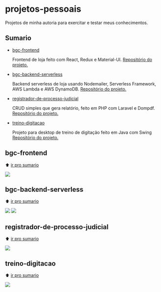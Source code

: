 # projetos-pessoais

Projetos de minha autoria para exercitar e testar meus conhecimentos. 

## Sumario

- [bgc-frontend](#bgc-frontend)

  Frontend de loja feito com React, Redux e Material-UI. [Repositório do projeto.](https://github.com/felippedesouza/bgc-frontend)

- [bgc-backend-serverless](#bgc-backend-serverless)

  Backend serverless de loja usando Nodemailer, Serverless Framework, AWS Lambda e AWS DynamoDB. [Repositório do projeto.](https://github.com/felippedesouza/bgc-backend-serverless)

- [registrador-de-processo-judicial](#registrador-de-processo-judicial)
  
  CRUD simples que gera relatório, feito em PHP com Laravel e Dompdf. [Repositório do projeto.](https://github.com/felippedesouza/registrador-de-processo-judicial)

- [treino-digitacao](#treino-digitacao)
  
  Projeto para desktop de treino de digitação feito em Java com Swing [Repositório do projeto.](https://github.com/felippedesouza/treino-digitacao)

## bgc-frontend

:arrow_up: [ir pro sumario](#sumario)

![](https://raw.githubusercontent.com/felippedesouza/bgc-frontend/main/screenshots/usando.gif)

## bgc-backend-serverless

:arrow_up: [ir pro sumario](#sumario)

![](https://raw.githubusercontent.com/felippedesouza/bgc-frontend/main/img/v3-1.png)
![](https://raw.githubusercontent.com/felippedesouza/bgc-frontend/main/img/v3-2.png)

## registrador-de-processo-judicial

:arrow_up: [ir pro sumario](#sumario)

![](https://raw.githubusercontent.com/felippedesouza/registrador-de-processo-judicial/master/img/usando.gif)

## treino-digitacao

:arrow_up: [ir pro sumario](#sumario)

![](https://raw.githubusercontent.com/felippedesouza/treino-digitacao/main/screenshots/usando.gif)
